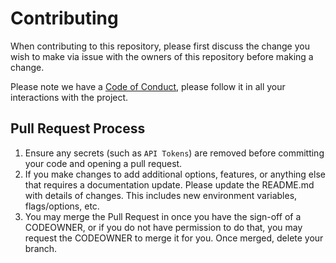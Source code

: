 # Contributing

When contributing to this repository, please first discuss the change you wish to make via issue with the owners of this repository before making a change.

Please note we have a [Code of Conduct](https://github.com/IAmHughes/IAmRepoCleaner/blob/master/.github/CODE_OF_CONDUCT.md), please follow it in all your interactions with the project.

## Pull Request Process

1. Ensure any secrets (such as `API Tokens`) are removed before committing your code and opening a pull request.
2. If you make changes to add additional options, features, or anything else that requires a documentation update. Please update the README.md with details of changes. This includes new environment variables, flags/options, etc.
3. You may merge the Pull Request in once you have the sign-off of a CODEOWNER, or if you do not have permission to do that, you may request the CODEOWNER to merge it for you. Once merged, delete your branch.
